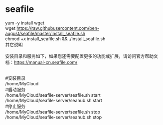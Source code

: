 # seafile
yum -y install wget  <br>
wget https://raw.githubusercontent.com/ben-august/seafile/master/install_seafile.sh  <br>
chmod +x install_seafile.sh && ./install_seafile.sh  <br>
其它说明<br>
<br>
安装目录和服务如下，如果您还需要配置更多的功能或扩展，请访问官方帮助文档：https://manual-cn.seafile.com/<br>

<br>
#安装目录<br>
/home/MyCloud<br>
#启动服务<br>
/home/MyCloud/seafile-server/seafile.sh start<br>
/home/MyCloud/seafile-server/seahub.sh start<br>
#停止服务<br>
/home/MyCloud/seafile-server/seafile.sh stop<br>
/home/MyCloud/seafile-server/seahub.sh stop<br>

